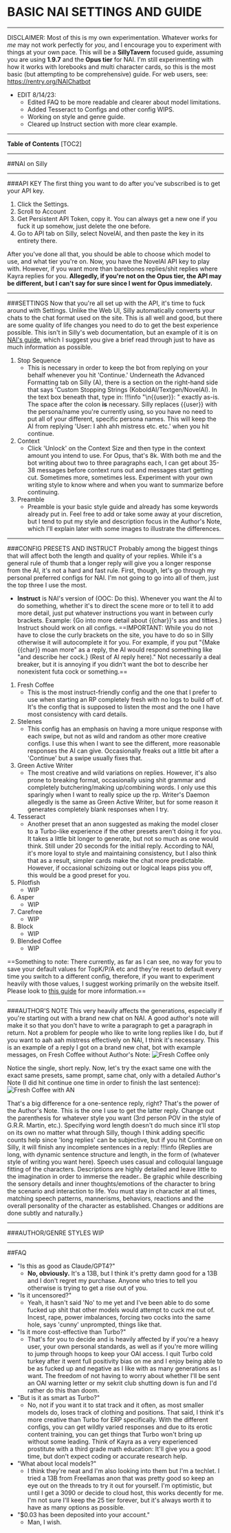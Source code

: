 # BASIC NAI SETTINGS AND GUIDE
***
DISCLAIMER: Most of this is my own experimentation.  Whatever works for *me* may not work perfectly for *you*, and I encourage you to experiment with things at your own pace.  This will be a **SillyTavern** focused guide, assuming you are using **1.9.7** and the **Opus tier** for NAI.  I'm still experimenting with how it works with lorebooks and multi character cards, so this is the most basic (but attempting to be comprehensive) guide.  For web users, see: https://rentry.org/NAIChatbot
- EDIT 8/14/23: 
	- Edited FAQ to be more readable and clearer about model limitations.  
	- Added Tesseract to Configs and other config WIPS.  
	- Working on style and genre guide.
	- Cleared up Instruct section with more clear example.
***
**Table of Contents**
[TOC2]
***
##NAI on Silly
***
###API KEY
The first thing you want to do after you've subscribed is to get your API key.
1. Click the Settings.
2. Scroll to Account
3. Get Persistent API Token, copy it.  You can always get a new one if you fuck it up somehow, just delete the one before.
4. Go to API tab on Silly, select NovelAI, and then paste the key in its entirety there.

After you've done all that, you should be able to choose which model to use, and what tier you're on.  Now, you have the NovelAI API key to play with.  However, if you want more than barebones replies/shit replies where Kayra replies for you.  **Allegedly, if you're not on the Opus tier, the API may be different, but I can't say for sure since I went for Opus immediately.**

***

###SETTINGS
Now that you're all set up with the API, it's time to fuck around with Settings.  Unlike the Web UI, Silly automatically converts your chats to the chat format used on the site.  This is all well and good, but there are some quality of life changes you need to do to get the best experience possible.  This isn't in Silly's web documentation, but an example of it is on [NAI's guide](https://docs.novelai.net/text/chatformat.html), which I suggest you give a brief read through just to have as much information as possible.
1. Stop Sequence
	- This is necessary in order to keep the bot from replying on your behalf whenever you hit 'Continue.'  Underneath the Advanced Formatting tab on Silly (A), there is a section on the right-hand side that says 'Custom Stopping Strings (KoboldAI/Textgen/NovelAI).  In the text box beneath that, type in:
	!!!info
		"\n{{user}}: " 
	exactly as-is.  The space after the colon **is** necessary.  Silly replaces {{user}} with the persona/name you're currently using, so you have no need to put all of your different, specific persona names.  This will keep the AI from replying 'User: I ahh ahh mistress etc. etc.' when you hit continue.
2. Context
	- Click 'Unlock' on the Context Size and then type in the context amount you intend to use.  For Opus, that's 8k.  With both me and the bot writing about two to three paragraphs each, I can get about 35-38 messages before context runs out and messages start getting cut.  Sometimes more, sometimes less.  Experiment with your own writing style to know where and when you want to summarize before continuing.
3. Preamble
	- Preamble is your basic style guide and already has some keywords already put in.  Feel free to add or take some away at your discretion, but I tend to put my style and description focus in the Author's Note, which I'll explain later with some images to illustrate the differences.

***

###CONFIG PRESETS AND INSTRUCT
Probably among the biggest things that will affect both the length and quality of your replies.  While it's a general rule of thumb that a longer reply will give you a longer response from the AI, it's not a hard and fast rule.  First, though, let's go through my personal preferred configs for NAI.  I'm not going to go into all of them, just the top three I use the most.

- **Instruct** is NAI's version of (OOC: Do this).  Whenever you want the AI to do something, whether it's to direct the scene more or to tell it to add more detail, just put whatever instructions you want in between curly brackets.  Example: {Go into more detail about {{char}}'s ass and titties.} Instruct should work on all configs.
	==IMPORTANT: While you do not have to close the curly brackets on the site, you have to do so in Silly otherwise it will autocomplete it for you.  For example, if you put "{Make {{char}} moan more" as a reply, the AI would respond something like "and describe her cock.} (Rest of AI reply here)."  Not necessarily a deal breaker, but it is annoying if you didn't want the bot to describe her nonexistent futa cock or something.==

1. Fresh Coffee
	- This is the most instruct-friendly config and the one that I prefer to use when starting an RP completely fresh with no logs to build off of.  It's the config that is supposed to listen the most and the one I have most consistency with card details.
2. Stelenes
	- This config has an emphasis on having a more unique response with each swipe, but not as wild and random as other more creative configs.  I use this when I want to see the different, more reasonable responses the AI can give.  Occasionally freaks out a little bit after a 'Continue' but a swipe usually fixes that.
3. Green Active Writer
	- The most creative and wild variations on replies.  However, it's also prone to breaking format, occasionally using shit grammar and completely butchering/making up/combining words.  I only use this sparingly when I want to really spice up the rp.  Writer's Daemon allegedly is the same as Green Active Writer, but for some reason it generates completely blank responses when I try.
4. Tesseract
	- Another preset that an anon suggested as making the model closer to a Turbo-like experience if the other presets aren't doing it for you.  It takes a little bit longer to generate, but not so much as one would think.  Still under 20 seconds for the initial reply.  According to NAI, it's more loyal to style and maintaining consistency, but I also think that as a result, simpler cards make the chat more predictable.  However, if occasional schizoing out or logical leaps piss you off, this would be a good preset for you.
5. Pilotfish
	- WIP
6. Asper
	- WIP
7. Carefree
	- WIP
8. Block
	- WIP
9. Blended Coffee
	- WIP

==Something to note: There currently, as far as I can see, no way for you to save your default values for TopK/P/A etc and they're reset to default every time you switch to a different config, therefore, if you want to experiment heavily with those values, I suggest working primarily on the website itself.  Please look to [this guide](https://rentry.org/NAIChatbot) for more information.==

***

###AUTHOR'S NOTE
This very heavily affects the generations, especially if you're starting out with a brand new chat on NAI.  A good author's note will make it so that you don't have to write a paragraph to get a paragraph in return.  Not a problem for people who like to write long replies like I do, but if you want to aah aah mistress effectively on NAI, I think it's necessary.  This is an example of a reply I got on a brand new chat, bot with example messages, on Fresh Coffee without Author's Note:
![Fresh Coffee only](https://files.catbox.moe/4cjhz3.png)

Notice the single, short reply.  Now, let's try the exact same one with the exact same presets, same prompt, same chat, only with a detailed Author's Note (I did hit continue one time in order to finish the last sentence):
![Fresh Coffee with AN](https://files.catbox.moe/8n79cg.png)

That's a big difference for a one-sentence reply, right?  That's the power of the Author's Note.  This is the one I use to get the latter reply.  Change out the parenthesis for whatever style you want (3rd person POV in the style of G.R.R. Martin, etc.).  Specifying word length doesn't do much since it'll stop on its own no matter what through Silly, though I think adding specific counts help since 'long replies' can be subjective, but if you hit Continue on Silly, it will finish any incomplete sentences in a reply:
!!!info
	{Replies are long, with dynamic sentence structure and length, in the form of (whatever style of writing you want here). Speech uses casual and colloquial language fitting of the characters. Descriptions are highly detailed and leave little to the imagination in order to immerse the reader.. Be graphic while describing the sensory details and inner thoughts/emotions of the character to bring the scenario and interaction to life. You must stay in character at all times, matching speech patterns, mannerisms, behaviors, reactions and the overall personality of the character as established. Changes or additions are done subtly and naturally.}
***
###AUTHOR/GENRE STYLES
WIP
***
##FAQ
- "Is this as good as Claude/GPT4?"
	- **No,  obviously.**  It's a 13B, but I think it's pretty damn good for a 13B and I don't regret my purchase.  Anyone who tries to tell you otherwise is trying to get a rise out of you.
- "Is it uncensored?"
	- Yeah, it hasn't said 'No' to me yet and I've been able to do some fucked up shit that other models would attempt to cuck me out of.  Incest, rape, power imbalances, forcing two cocks into the same hole, says 'cunny' unprompted, things like that.
- "Is it more cost-effective than Turbo?"
	- That's for you to decide and is heavily affected by if you're a heavy user, your own personal standards, as well as if you're more willing to jump through hoops to keep your OAI access.  I quit Turbo cold turkey after it went full positivity bias on me and I enjoy being able to be as fucked up and negative as I like with as many generations as I want.  The freedom of not having to worry about whether I'll be sent an OAI warning letter or my sekrit club shutting down is fun and I'd rather do this than doom.
- "But is it as smart as Turbo?"
	- No, not if you want it to stat track and it often, as most smaller models do, loses track of clothing and positions.  That said, I think it's more creative than Turbo for ERP specifically.  With the different configs, you can get wildly varied responses and due to its erotic content training, you can get things that Turbo won't bring up without some leading.  Think of Kayra as a very experienced prostitute with a third grade math education: It'll give you a good time, but don't expect coding or accurate research help.
- "What about local models?"
	- I think they're neat and I'm also looking into them but I'm a techlet.  I tried a 13B from Freellamas anon that was pretty good so keep an eye out on the threads to try it out for yourself.  I'm optimistic, but until I get a 3090 or decide to cloud host, this works decently for me.  I'm not sure I'll keep the 25 tier forever, but it's always worth it to have as many options as possible.
- "$0.03 has been deposited into your account."
	- Man, I wish.